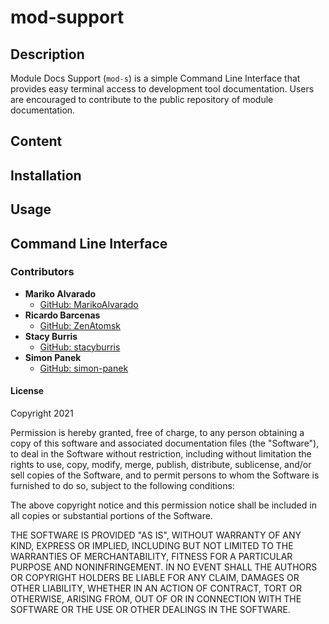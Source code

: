 # mod-support

## Description

Module Docs Support (`mod-s`) is a simple Command Line Interface that provides easy terminal access to development tool documentation. Users are encouraged to contribute to the public repository of module documentation. 

## Content

## Installation

## Usage

## Command Line Interface

### Contributors

- **Mariko Alvarado**
  - [GitHub: MarikoAlvarado](https://github.com/MarikoAlvarado)
- **Ricardo Barcenas**
  - [GitHub: ZenAtomsk](https://github.com/ZenAtomsk)
- **Stacy Burris**
  - [GitHub: stacyburris](https://github.com/stacyburris)
- **Simon Panek**
  - [GitHub: simon-panek](https://github.com/simon-panek)

#### License

Copyright 2021 

Permission is hereby granted, free of charge, to any person obtaining a copy of this software and associated documentation files (the "Software"), to deal in the Software without restriction, including without limitation the rights to use, copy, modify, merge, publish, distribute, sublicense, and/or sell copies of the Software, and to permit persons to whom the Software is furnished to do so, subject to the following conditions:

The above copyright notice and this permission notice shall be included in all copies or substantial portions of the Software.

THE SOFTWARE IS PROVIDED "AS IS", WITHOUT WARRANTY OF ANY KIND, EXPRESS OR IMPLIED, INCLUDING BUT NOT LIMITED TO THE WARRANTIES OF MERCHANTABILITY, FITNESS FOR A PARTICULAR PURPOSE AND NONINFRINGEMENT. IN NO EVENT SHALL THE AUTHORS OR COPYRIGHT HOLDERS BE LIABLE FOR ANY CLAIM, DAMAGES OR OTHER LIABILITY, WHETHER IN AN ACTION OF CONTRACT, TORT OR OTHERWISE, ARISING FROM, OUT OF OR IN CONNECTION WITH THE SOFTWARE OR THE USE OR OTHER DEALINGS IN THE SOFTWARE.
